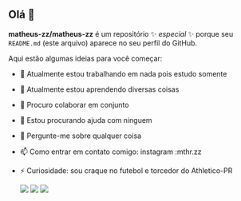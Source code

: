 ## Olá 👋

**matheus-zz/matheus-zz** é um repositório ✨ _especial_ ✨ porque seu `README.md` (este arquivo) aparece no seu perfil do GitHub.

Aqui estão algumas ideias para você começar:

- 🔭 Atualmente estou trabalhando em nada pois estudo somente
- 🌱 Atualmente estou aprendendo diversas coisas
- 👯 Procuro colaborar em conjunto
- 🤔 Estou procurando ajuda com ninguem
- 💬 Pergunte-me sobre qualquer coisa
- 📫 Como entrar em contato comigo: instagram :mthr.zz
- ⚡ Curiosidade: sou craque no futebol e torcedor do Athletico-PR

  
  ![](https://media.tenor.com/CUyGUN-fam8AAAAM/ronaldinho-keep-talking.gif)
  ![](https://media.tenor.com/TGiblONvolsAAAAM/vitor-roque-vitor-roque-tigrinho.gif)
  ![](https://media.tenor.com/YzniNQWV3r8AAAAM/giyu-tomioka.gif)
